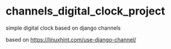 # channels_digital_clock_project
simple digital clock based on django channels

based on 
https://linuxhint.com/use-django-channel/
